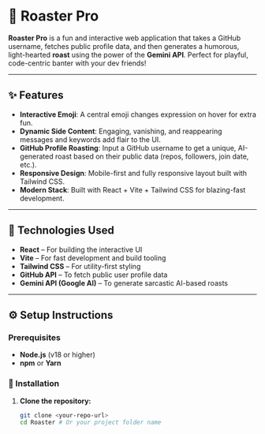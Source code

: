 # 🐔 Roaster Pro

**Roaster Pro** is a fun and interactive web application that takes a GitHub username, fetches public profile data, and then generates a humorous, light-hearted **roast** using the power of the **Gemini API**. Perfect for playful, code-centric banter with your dev friends!

---

## ✨ Features

- **Interactive Emoji**: A central emoji changes expression on hover for extra fun.
- **Dynamic Side Content**: Engaging, vanishing, and reappearing messages and keywords add flair to the UI.
- **GitHub Profile Roasting**: Input a GitHub username to get a unique, AI-generated roast based on their public data (repos, followers, join date, etc.).
- **Responsive Design**: Mobile-first and fully responsive layout built with Tailwind CSS.
- **Modern Stack**: Built with React + Vite + Tailwind CSS for blazing-fast development.

---

## 🚀 Technologies Used

- **React** – For building the interactive UI
- **Vite** – For fast development and build tooling
- **Tailwind CSS** – For utility-first styling
- **GitHub API** – To fetch public user profile data
- **Gemini API (Google AI)** – To generate sarcastic AI-based roasts

---

## ⚙️ Setup Instructions

### Prerequisites

- **Node.js** (v18 or higher)
- **npm** or **Yarn**

### 🔧 Installation

1. **Clone the repository:**
   ```bash
   git clone <your-repo-url>
   cd Roaster # Or your project folder name
